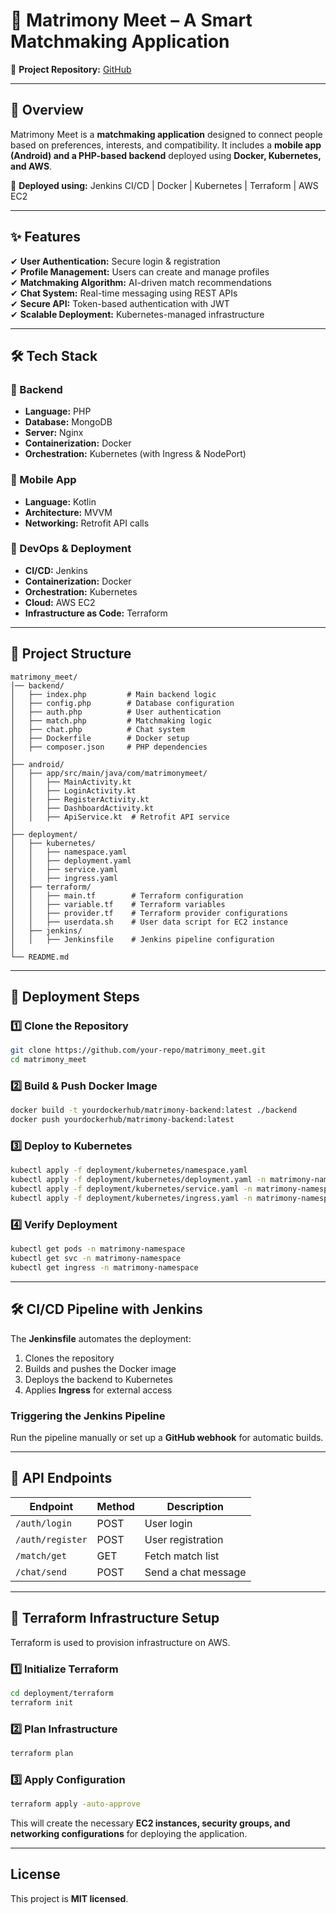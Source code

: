 # 📌 Matrimony Meet – A Smart Matchmaking Application  
🔗 **Project Repository:** [GitHub](https://github.com/your-repo/matrimony_meet)  

---

## 📖 Overview  
Matrimony Meet is a **matchmaking application** designed to connect people based on preferences, interests, and compatibility. It includes a **mobile app (Android) and a PHP-based backend** deployed using **Docker, Kubernetes, and AWS**.  

🚀 **Deployed using:** Jenkins CI/CD | Docker | Kubernetes | Terraform | AWS EC2  

---

## ✨ Features  
✔ **User Authentication:** Secure login & registration  
✔ **Profile Management:** Users can create and manage profiles  
✔ **Matchmaking Algorithm:** AI-driven match recommendations  
✔ **Chat System:** Real-time messaging using REST APIs  
✔ **Secure API:** Token-based authentication with JWT  
✔ **Scalable Deployment:** Kubernetes-managed infrastructure  

---

## 🛠 Tech Stack  
### 📌 Backend  
- **Language:** PHP  
- **Database:** MongoDB  
- **Server:** Nginx  
- **Containerization:** Docker  
- **Orchestration:** Kubernetes (with Ingress & NodePort)  

### 📌 Mobile App  
- **Language:** Kotlin  
- **Architecture:** MVVM  
- **Networking:** Retrofit API calls  

### 📌 DevOps & Deployment  
- **CI/CD:** Jenkins  
- **Containerization:** Docker  
- **Orchestration:** Kubernetes  
- **Cloud:** AWS EC2  
- **Infrastructure as Code:** Terraform  

---

## 📂 Project Structure  
```
matrimony_meet/
│── backend/
│   ├── index.php         # Main backend logic
│   ├── config.php        # Database configuration
│   ├── auth.php          # User authentication
│   ├── match.php         # Matchmaking logic
│   ├── chat.php          # Chat system
│   ├── Dockerfile        # Docker setup
│   ├── composer.json     # PHP dependencies
│
├── android/
│   ├── app/src/main/java/com/matrimonymeet/
│   │   ├── MainActivity.kt
│   │   ├── LoginActivity.kt
│   │   ├── RegisterActivity.kt
│   │   ├── DashboardActivity.kt
│   │   ├── ApiService.kt  # Retrofit API service
│
├── deployment/
│   ├── kubernetes/
│   │   ├── namespace.yaml
│   │   ├── deployment.yaml
│   │   ├── service.yaml
│   │   ├── ingress.yaml
│   ├── terraform/
│   │   ├── main.tf        # Terraform configuration
│   │   ├── variable.tf    # Terraform variables
│   │   ├── provider.tf    # Terraform provider configurations
│   │   ├── userdata.sh    # User data script for EC2 instance
│   ├── jenkins/
│   │   ├── Jenkinsfile    # Jenkins pipeline configuration
│
└── README.md
```

---

## 🚀 Deployment Steps  
### 1️⃣ Clone the Repository  
```sh
git clone https://github.com/your-repo/matrimony_meet.git
cd matrimony_meet
```

### 2️⃣ Build & Push Docker Image  
```sh
docker build -t yourdockerhub/matrimony-backend:latest ./backend
docker push yourdockerhub/matrimony-backend:latest
```

### 3️⃣ Deploy to Kubernetes  
```sh
kubectl apply -f deployment/kubernetes/namespace.yaml
kubectl apply -f deployment/kubernetes/deployment.yaml -n matrimony-namespace
kubectl apply -f deployment/kubernetes/service.yaml -n matrimony-namespace
kubectl apply -f deployment/kubernetes/ingress.yaml -n matrimony-namespace
```

### 4️⃣ Verify Deployment  
```sh
kubectl get pods -n matrimony-namespace
kubectl get svc -n matrimony-namespace
kubectl get ingress -n matrimony-namespace
```

---

## 🛠 CI/CD Pipeline with Jenkins  
The **Jenkinsfile** automates the deployment:  
1. Clones the repository  
2. Builds and pushes the Docker image  
3. Deploys the backend to Kubernetes  
4. Applies **Ingress** for external access  

### Triggering the Jenkins Pipeline  
Run the pipeline manually or set up a **GitHub webhook** for automatic builds.  

---

## 📌 API Endpoints  
| Endpoint       | Method | Description          |
|---------------|--------|----------------------|
| `/auth/login` | POST   | User login          |
| `/auth/register` | POST   | User registration  |
| `/match/get` | GET   | Fetch match list    |
| `/chat/send` | POST   | Send a chat message |

---

## 📌 Terraform Infrastructure Setup  
Terraform is used to provision infrastructure on AWS.  

### 1️⃣ Initialize Terraform  
```sh
cd deployment/terraform
terraform init
```

### 2️⃣ Plan Infrastructure  
```sh
terraform plan
```

### 3️⃣ Apply Configuration  
```sh
terraform apply -auto-approve
```

This will create the necessary **EC2 instances, security groups, and networking configurations** for deploying the application.  

---

## License
This project is **MIT licensed**.
